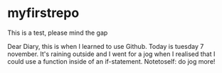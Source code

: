 # myfirstrepo
This is a test, please mind the gap

Dear Diary, this is when I learned to use Github. Today is tuesday 7 november. It's raining outside and I went for a jog when I realised that I could use a function inside of an if-statement.
Notetoself: do jog more!
